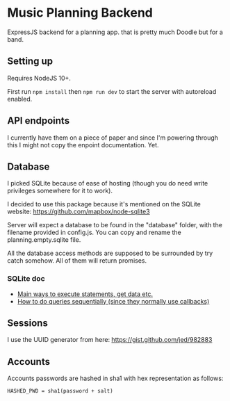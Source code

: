 # Music Planning Backend
ExpressJS backend for a planning app. that is pretty much Doodle but for a band.

## Setting up
Requires NodeJS 10+.

First run `npm install` then `npm run dev` to start the server with autoreload enabled.

## API endpoints
I currently have them on a piece of paper and since I'm powering through this I might not copy the enpoint documentation. Yet.

## Database
I picked SQLite because of ease of hosting (though you do need write privileges somewhere for it to work).

I decided to use this package because it's mentioned on the SQLite website: https://github.com/mapbox/node-sqlite3

Server will expect a database to be found in the "database" folder, with the filename provided in config.js. You can copy and rename the planning.empty.sqlite file.

All the database access methods are supposed to be surrounded by try catch somehow. All of them will return promises.

### SQLite doc
* [Main ways to execute statements, get data etc.](https://github.com/mapbox/node-sqlite3/wiki/API)
* [How to do queries sequentially (since they normally use callbacks)](https://github.com/mapbox/node-sqlite3/wiki/Control-Flow)

## Sessions
I use the UUID generator from here: https://gist.github.com/jed/982883

## Accounts
Accounts passwords are hashed in sha1 with hex representation as follows:
```
HASHED_PWD = sha1(password + salt)
```
